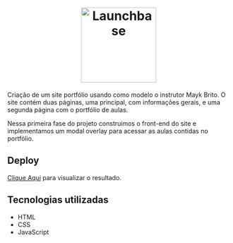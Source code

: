 <h1 align="center">
    <img alt="Launchbase" src="https://storage.googleapis.com/golden-wind/bootcamp-launchbase/logo.png" width="170px" />
</h1>

<p>Criação de um site portfólio usando como modelo o instrutor Mayk Brito. O site contém duas páginas, uma principal, com informações gerais, e uma segunda página com o portfólio de aulas.</p>
<p>Nessa primeira fase do projeto construimos o front-end do site e implementamos um modal overlay para acessar as aulas contidas no portfólio.</p>

## Deploy
[Clique Aqui](https://ullyolima.github.io/launchbase-portfolio/index.html) para visualizar o resultado.

## Tecnologias utilizadas

- HTML
- CSS
- JavaScript
